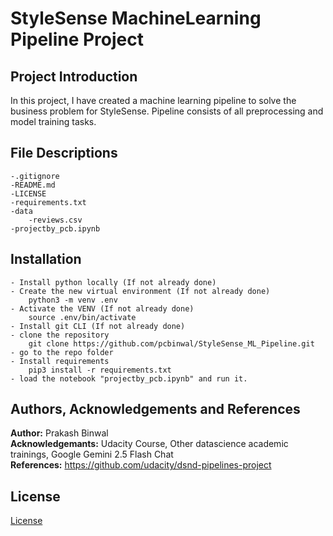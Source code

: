 # StyleSense MachineLearning Pipeline Project

## Project Introduction 
In this project, I have created a machine learning pipeline to solve the business problem for StyleSense. Pipeline consists of all preprocessing and model training tasks. 

## File Descriptions
```
-.gitignore
-README.md  
-LICENSE   
-requirements.txt    
-data    
    -reviews.csv     
-projectby_pcb.ipynb
```
## Installation
```
- Install python locally (If not already done)
- Create the new virtual environment (If not already done)
    python3 -m venv .env
- Activate the VENV (If not already done)
    source .env/bin/activate
- Install git CLI (If not already done)
- clone the repository
    git clone https://github.com/pcbinwal/StyleSense_ML_Pipeline.git
- go to the repo folder
- Install requirements
    pip3 install -r requirements.txt
- load the notebook "projectby_pcb.ipynb" and run it. 
```

## Authors, Acknowledgements and References
**Author:** Prakash Binwal  
**Acknowledgemants:** Udacity Course, Other datascience academic trainings, Google Gemini 2.5 Flash Chat  
**References:** https://github.com/udacity/dsnd-pipelines-project

## License
[License](LICENSE)
